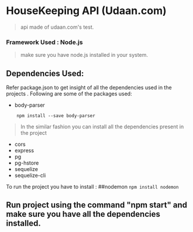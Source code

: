 # HouseKeeping API (Udaan.com)
>api made of udaan.com's test.

### Framework Used : Node.js
>make sure you have node.js installed in your system.


## Dependencies Used:
Refer package.json to get insight of all the dependencies used in the projects . Following are some of the packages used:

* body-parser
	
```
	npm install --save body-parser
```
>In the similar fashion you can install all the dependencies present in the project

 * cors
 * express
 * pg
 * pg-hstore
 * sequelize
 * sequelize-cli
 
To run the project you have to install :
##nodemon
```npm install nodemon```

## Run project using the command "npm start" and make sure you have all the dependencies installed.
